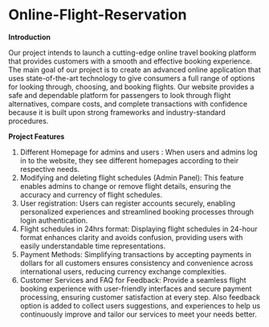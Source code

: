 # Online-Flight-Reservation

**Introduction**

Our project intends to launch a cutting-edge online travel booking platform that
provides customers with a smooth and effective booking experience.
The main goal of our project is to create an advanced online application that uses
state-of-the-art technology to give consumers a full range of options for looking
through, choosing, and booking flights. Our website provides a safe and dependable
platform for passengers to look through flight alternatives, compare costs, and
complete transactions with confidence because it is built upon strong frameworks and
industry-standard procedures.


**Project Features**

1. Different Homepage for admins and users : When users and admins log in to the
website, they see different homepages according to their respective needs.
2. Modifying and deleting flight schedules (Admin Panel): This feature enables
admins to change or remove flight details, ensuring the accuracy and currency of flight
schedules.
3. User registration: Users can register accounts securely, enabling personalized
experiences and streamlined booking processes through login authentication.
4. Flight schedules in 24hrs format: Displaying flight schedules in 24-hour format
enhances clarity and avoids confusion, providing users with easily understandable
time representations.
5. Payment Methods: Simplifying transactions by accepting payments in dollars for
all customers ensures consistency and convenience across international users,
reducing currency exchange complexities.
6. Customer Services and FAQ for Feedback: Provide a seamless flight booking
experience with user-friendly interfaces and secure payment processing, ensuring
customer satisfaction at every step. Also feedback option is added to collect users
suggestions, and experiences to help us continuously improve and tailor our services
to meet your needs better.
